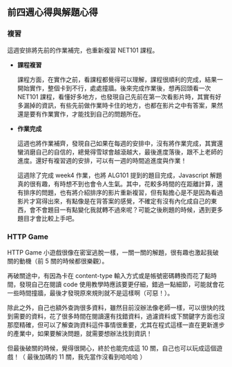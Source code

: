 ## 前四週心得與解題心得
### 複習
這週安排將先前的作業補完，也重新複習 NET101 課程。

* **課程複習**

	課程方面，在實作之前，看課程都覺得可以理解，課程很順利的完成，結果一開始實作，整個卡到不行，處處撞牆。後來完成作業後，想再回頭看一次 NET101 課程，看懂好多地方，也發現自己先前在第一次看影片時，其實有好多漏掉的資訊，有些先前做作業時卡住的地方，也都在影片之中有答案，果然還是要有作業實作，才能找到自己的問題所在。

* **作業完成**

	這週也將作業補齊，發現自己如果在每週的安排中，沒有將作業完成，其實還蠻消磨自己的自信的，總覺得雪球會越滾越大，最後進度落後，跟不上老師的進度。還好有複習週的安排，可以有一週的時間追進度與作業！

	這週除了完成 week4 作業，也將 ALG101 提到的題目完成，Javascript 解題真的很有趣，有時想不到也會令人生氣。其中，花較多時間的在距離計算，還有排序的問題，也有將介紹排序的影片重新複習，但有點擔心是不是因為看過影片才寫得出來，有點像是在背答案的感覺，不確定有沒有內化成自己的東西，會不會題目一有點變化我就轉不過來呢？可能之後刷題的時候，遇到更多題目才會比較上手吧。

### HTTP Game
HTTP Game 小遊戲很像在密室逃脫一樣，一關一關的解題，很有趣也激起我破關的動機（前 5 關的時候都很樂觀）。

再破關途中，有因為卡在 content-type 輸入方式或是帳號密碼轉換而花了點時間，發現自己在閱讀 code 使用教學時應該要更仔細，錯過一點細節，可能就會花一些時間撞牆，最後才發現原來規則就不是這樣啊（可惡！）。

除此之外，自己也額外查詢很多資料，雖然目前沒辦法像老師一樣，可以很快的找到需要的資料，花了很多時間在閱讀還有找錯資料，過濾資料或下關鍵字方面也沒那麼精確，但可以了解查詢資料這件事情很重要，尤其在程式這樣一直在更新進步的產業中，如果要解決問題，就需要想辦法找到資訊！

但最後破關的時候，覺得很開心，終於也能完成這 10 關，自己也可以玩成這個遊戲！（ 最後加碼的 11 關，我先當作沒看到哈哈哈 ）